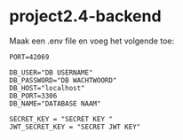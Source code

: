 # project2.4-backend

Maak een .env file en voeg het volgende toe:

```
PORT=42069

DB_USER="DB USERNAME"
DB_PASSWORD="DB WACHTWOORD"
DB_HOST="localhost"
DB_PORT=3306
DB_NAME="DATABASE NAAM"

SECRET_KEY = "SECRET KEY "
JWT_SECRET_KEY = "SECRET JWT KEY"
```
